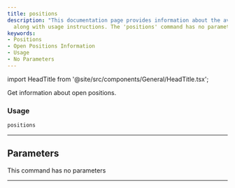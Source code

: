 ```yaml
---
title: positions
description: "This documentation page provides information about the available positions,"
  along with usage instructions. The 'positions' command has no parameters.
keywords:
- Positions
- Open Positions Information
- Usage
- No Parameters
---
```


import HeadTitle from '@site/src/components/General/HeadTitle.tsx';

<HeadTitle title="forex/oanda/positions - Reference | OpenBB Terminal Docs" />

Get information about open positions.

### Usage

```python
positions
```

---

## Parameters

This command has no parameters


---
